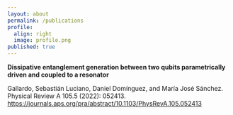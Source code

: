 ```yaml
---
layout: about
permalink: /publications
profile:
  align: right
  image: profile.png
published: true
---
```



**Dissipative entanglement generation between two qubits parametrically driven and coupled to a resonator**

Gallardo, Sebastián Luciano, Daniel Domínguez, and María José Sánchez.
Physical Review A 105.5 (2022): 052413. 
https://journals.aps.org/pra/abstract/10.1103/PhysRevA.105.052413
